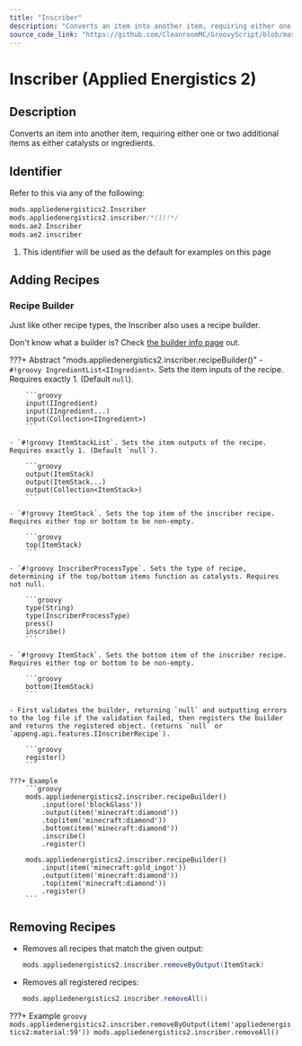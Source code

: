 ```yaml
---
title: "Inscriber"
description: "Converts an item into another item, requiring either one or two additional items as either catalysts or ingredients."
source_code_link: "https://github.com/CleanroomMC/GroovyScript/blob/master/src/main/java/com/cleanroommc/groovyscript/compat/mods/appliedenergistics2/Inscriber.java"
---
```


# Inscriber (Applied Energistics 2)

## Description

Converts an item into another item, requiring either one or two additional items as either catalysts or ingredients.

## Identifier

Refer to this via any of the following:

```groovy hl_lines="2"
mods.appliedenergistics2.Inscriber
mods.appliedenergistics2.inscriber/*(1)!*/
mods.ae2.Inscriber
mods.ae2.inscriber
```

1. This identifier will be used as the default for examples on this page

## Adding Recipes

### Recipe Builder

Just like other recipe types, the Inscriber also uses a recipe builder.

Don't know what a builder is? Check [the builder info page](../../../groovy/builder.md) out.

???+ Abstract "mods.appliedenergistics2.inscriber.recipeBuilder()"
    - `#!groovy IngredientList<IIngredient>`. Sets the item inputs of the recipe. Requires exactly 1. (Default `null`).

        ```groovy
        input(IIngredient)
        input(IIngredient...)
        input(Collection<IIngredient>)
        ```

    - `#!groovy ItemStackList`. Sets the item outputs of the recipe. Requires exactly 1. (Default `null`).

        ```groovy
        output(ItemStack)
        output(ItemStack...)
        output(Collection<ItemStack>)
        ```

    - `#!groovy ItemStack`. Sets the top item of the inscriber recipe. Requires either top or bottom to be non-empty.

        ```groovy
        top(ItemStack)
        ```

    - `#!groovy InscriberProcessType`. Sets the type of recipe, determining if the top/bottom items function as catalysts. Requires not null.

        ```groovy
        type(String)
        type(InscriberProcessType)
        press()
        inscribe()
        ```

    - `#!groovy ItemStack`. Sets the bottom item of the inscriber recipe. Requires either top or bottom to be non-empty.

        ```groovy
        bottom(ItemStack)
        ```

    - First validates the builder, returning `null` and outputting errors to the log file if the validation failed, then registers the builder and returns the registered object. (returns `null` or `appeng.api.features.IInscriberRecipe`).

        ```groovy
        register()
        ```

    ???+ Example
        ```groovy
        mods.appliedenergistics2.inscriber.recipeBuilder()
            .input(ore('blockGlass'))
            .output(item('minecraft:diamond'))
            .top(item('minecraft:diamond'))
            .bottom(item('minecraft:diamond'))
            .inscribe()
            .register()

        mods.appliedenergistics2.inscriber.recipeBuilder()
            .input(item('minecraft:gold_ingot'))
            .output(item('minecraft:diamond'))
            .top(item('minecraft:diamond'))
            .register()
        ```



## Removing Recipes

- Removes all recipes that match the given output:

    ```groovy
    mods.appliedenergistics2.inscriber.removeByOutput(ItemStack)
    ```

- Removes all registered recipes:

    ```groovy
    mods.appliedenergistics2.inscriber.removeAll()
    ```

???+ Example
    ```groovy
    mods.appliedenergistics2.inscriber.removeByOutput(item('appliedenergistics2:material:59'))
    mods.appliedenergistics2.inscriber.removeAll()
    ```

